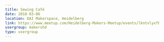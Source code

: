 ```yaml
---
title: Sewing Café
date: 2018-03-06
location: DAI Makerspace, Heidelberg
link: https://www.meetup.com/Heidelberg-Makers-Meetup/events/lkntvlyxfbjb/
usergroup: makershd
type: usergroup
---
```

